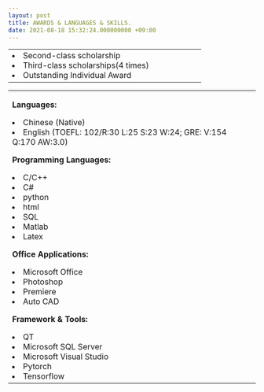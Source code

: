 ```yaml
---
layout: post
title: AWARDS & LANGUAGES & SKILLS.
date: 2021-08-18 15:32:24.000000000 +09:00
---
```


<table border="0">
  <tr>
    <td width="75%">
      <ui>
        <li>Second-class scholarship</li>
        <li>Third-class scholarships(4 times)</li>
        <li>Outstanding Individual Award</li>
      </ui>
    </td>
  </tr>
</table>


<table border="0">
  <tr>
    <td width="75%">
      <p><strong>Languages:</strong></p>
      <ui>
        <li>Chinese (Native)</li>
        <li>English (TOEFL: 102/R:30 L:25 S:23 W:24; GRE: V:154 Q:170 AW:3.0) </li>
      </ui>
      <p><strong>Programming Languages:</strong></p>
      <ui>
        <li>C/C++</li>
        <li>C#</li>
        <li>python</li>
        <li>html</li>
        <li>SQL</li>
        <li>Matlab</li>
        <li>Latex</li>
      </ui>
      <p><strong>Office Applications: </strong></p>
      <ui>
        <li>Microsoft Office</li>
        <li>Photoshop</li>
        <li>Premiere</li>
        <li>Auto CAD</li>
      </ui>
      <p><strong>Framework & Tools:</strong></p>
      <ui>
        <li>QT</li>
        <li>Microsoft SQL Server</li>
        <li>Microsoft Visual Studio</li>
        <li>Pytorch</li>
        <li>Tensorflow</li>
      </ui>
    </td>
  </tr>
</table>
